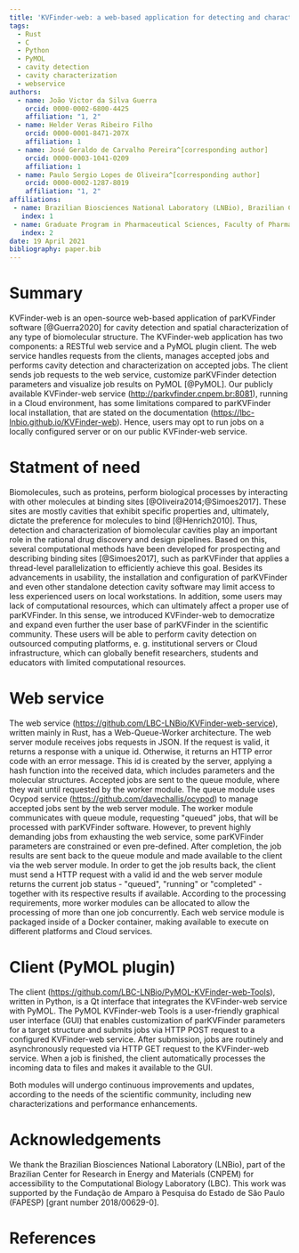 ```yaml
---
title: 'KVFinder-web: a web-based application for detecting and characterizing cavities in biomolecules'
tags:
  - Rust
  - C
  - Python
  - PyMOL
  - cavity detection
  - cavity characterization
  - webservice
authors:
  - name: João Victor da Silva Guerra
    orcid: 0000-0002-6800-4425
    affiliation: "1, 2"
  - name: Helder Veras Ribeiro Filho
    orcid: 0000-0001-8471-207X
    affiliation: 1  
  - name: José Geraldo de Carvalho Pereira^[corresponding author]
    orcid: 0000-0003-1041-0209
    affiliation: 1
  - name: Paulo Sergio Lopes de Oliveira^[corresponding author]
    orcid: 0000-0002-1287-8019
    affiliation: "1, 2"
affiliations:
 - name: Brazilian Biosciences National Laboratory (LNBio), Brazilian Center for Research in Energy and Materials (CNPEM), Campinas 13083-100, SP, Brazil
   index: 1
 - name: Graduate Program in Pharmaceutical Sciences, Faculty of Pharmaceutical Sciences, University of Campinas, Campinas, SP, Brazil
   index: 2
date: 19 April 2021
bibliography: paper.bib
---
```


# Summary 

KVFinder-web is an open-source web-based application of parKVFinder software [@Guerra2020] for cavity detection and spatial characterization of any type of biomolecular structure. The KVFinder-web application has two components: a RESTful web service and a PyMOL plugin client. The web service handles requests from the clients, manages accepted jobs and performs cavity detection and characterization on accepted jobs. The client sends job requests to the web service, customize parKVFinder detection parameters and visualize job results on PyMOL [@PyMOL]. Our publicly available KVFinder-web service (http://parkvfinder.cnpem.br:8081), running in a Cloud environment, has some limitations compared to parKVFinder local installation, that are stated on the documentation (https://lbc-lnbio.github.io/KVFinder-web). Hence, users may opt to run jobs on a locally configured server or on our public KVFinder-web service. 

# Statment of need 

Biomolecules, such as proteins, perform biological processes by interacting with other molecules at binding sites [@Oliveira2014;@Simoes2017]. These sites are mostly cavities that exhibit specific properties and, ultimately, dictate the preference for molecules to bind [@Henrich2010]. Thus, detection and characterization of biomolecular cavities play an important role in the rational drug discovery and design pipelines. Based on this, several computational methods have been developed for prospecting and describing binding sites [@Simoes2017], such as parKVFinder that applies a thread-level parallelization to efficiently achieve this goal. Besides its advancements in usability, the installation and configuration of parKVFinder and even other standalone detection cavity software may limit access to less experienced users on local workstations. In addition, some users may lack of computational resources, which can ultimately affect a proper use of parKVFinder. In this sense, we introduced KVFinder-web to democratize and expand even further the user base of parKVFinder in the scientific community. These users will be able to perform cavity detection on outsourced computing platforms, e. g. institutional servers or Cloud infrastructure, which can globally benefit researchers, students and educators with limited computational resources.  

# Web service 

The web service (https://github.com/LBC-LNBio/KVFinder-web-service), written mainly in Rust, has a Web-Queue-Worker architecture. The web server module receives jobs requests in JSON. If the request is valid, it returns a response with a unique id. Otherwise, it returns an HTTP error code with an error message. This id is created by the server, applying a hash function into the received data, which includes parameters and the molecular structures. Accepted jobs are sent to the queue module, where they wait until requested by the worker module. The queue module uses Ocypod service (https://github.com/davechallis/ocypod) to manage accepted jobs sent by the web server module. The worker module communicates with queue module, requesting "queued" jobs, that will be processed with parKVFinder software. However, to prevent highly demanding jobs from exhausting the web service, some parKVFinder parameters are constrained or even pre-defined. After completion, the job results are sent back to the queue module and made available to the client via the web server module. In order to get the job results back, the client must send a HTTP request with a valid id and the web server module returns the current job status - "queued", "running" or "completed" - together with its respective results if available. According to the processing requirements, more worker modules can be allocated to allow the processing of more than one job concurrently. Each web service module is packaged inside of a Docker container, making available to execute on different platforms and Cloud services.

# Client (PyMOL plugin) 

The client (https://github.com/LBC-LNBio/PyMOL-KVFinder-web-Tools), written in Python, is a Qt interface that integrates the KVFinder-web service with PyMOL. The PyMOL KVFinder-web Tools is a user-friendly graphical user interface (GUI) that enables customization of parKVFinder parameters for a target structure and submits jobs via HTTP POST request to a configured KVFinder-web service. After submission, jobs are routinely and asynchronously requested via HTTP GET request to the KVFinder-web service. When a job is finished, the client automatically processes the incoming data to files and makes it available to the GUI. 

Both modules will undergo continuous improvements and updates, according to the needs of the scientific community, including new characterizations and performance enhancements.

# Acknowledgements 

We thank the Brazilian Biosciences National Laboratory (LNBio), part of the Brazilian Center for Research in Energy and Materials (CNPEM) for accessibility to the Computational Biology Laboratory (LBC). This work was supported by the Fundação de Amparo à Pesquisa do Estado de São Paulo (FAPESP) [grant number 2018/00629-0]. 

# References 

